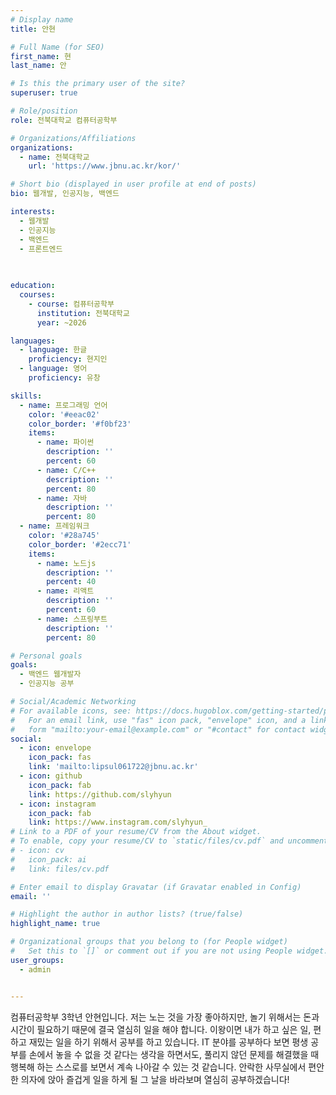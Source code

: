 ```yaml
---
# Display name
title: 안현

# Full Name (for SEO)
first_name: 현
last_name: 안

# Is this the primary user of the site?
superuser: true

# Role/position
role: 전북대학교 컴퓨터공학부 

# Organizations/Affiliations
organizations:
  - name: 전북대학교
    url: 'https://www.jbnu.ac.kr/kor/'

# Short bio (displayed in user profile at end of posts)
bio: 웹개발, 인공지능, 백엔드

interests:
  - 웹개발
  - 인공지능
  - 백엔드
  - 프론트엔드
  

  
education:
  courses:
    - course: 컴퓨터공학부
      institution: 전북대학교
      year: ~2026

languages:
  - language: 한글
    proficiency: 현지인
  - language: 영어
    proficiency: 유창

skills:
  - name: 프로그래밍 언어
    color: '#eeac02'
    color_border: '#f0bf23'
    items:
      - name: 파이썬
        description: ''
        percent: 60
      - name: C/C++
        description: ''
        percent: 80
      - name: 자바
        description: ''
        percent: 80
  - name: 프레임워크
    color: '#28a745'
    color_border: '#2ecc71'
    items:
      - name: 노드js
        description: ''
        percent: 40
      - name: 리액트
        description: ''
        percent: 60
      - name: 스프링부트
        description: ''
        percent: 80

# Personal goals
goals:
  - 백엔드 웹개발자
  - 인공지능 공부

# Social/Academic Networking
# For available icons, see: https://docs.hugoblox.com/getting-started/page-builder/#icons
#   For an email link, use "fas" icon pack, "envelope" icon, and a link in the
#   form "mailto:your-email@example.com" or "#contact" for contact widget.
social:
  - icon: envelope
    icon_pack: fas
    link: 'mailto:lipsul061722@jbnu.ac.kr'
  - icon: github
    icon_pack: fab
    link: https://github.com/slyhyun
  - icon: instagram
    icon_pack: fab
    link: https://www.instagram.com/slyhyun_
# Link to a PDF of your resume/CV from the About widget.
# To enable, copy your resume/CV to `static/files/cv.pdf` and uncomment the lines below.
# - icon: cv
#   icon_pack: ai
#   link: files/cv.pdf

# Enter email to display Gravatar (if Gravatar enabled in Config)
email: ''

# Highlight the author in author lists? (true/false)
highlight_name: true

# Organizational groups that you belong to (for People widget)
#   Set this to `[]` or comment out if you are not using People widget.
user_groups:
  - admin


---
```

컴퓨터공학부 3학년 안현입니다. 저는 노는 것을 가장 좋아하지만, 놀기 위해서는 돈과 시간이 필요하기 때문에 결국 열심히 일을 해야 합니다.  이왕이면 내가 하고 싶은 일, 편하고 재밌는 일을 하기 위해서 공부를 하고 있습니다. IT 분야를 공부하다 보면 평생 공부를 손에서 놓을 수 없을 것 같다는 생각을 하면서도, 풀리지 않던 문제를 해결했을 때 행복해 하는 스스로를 보면서 계속 나아갈 수 있는 것 같습니다. 안락한 사무실에서 편안한 의자에 앉아 즐겁게 일을 하게 될 그 날을 바라보며 열심히 공부하겠습니다!